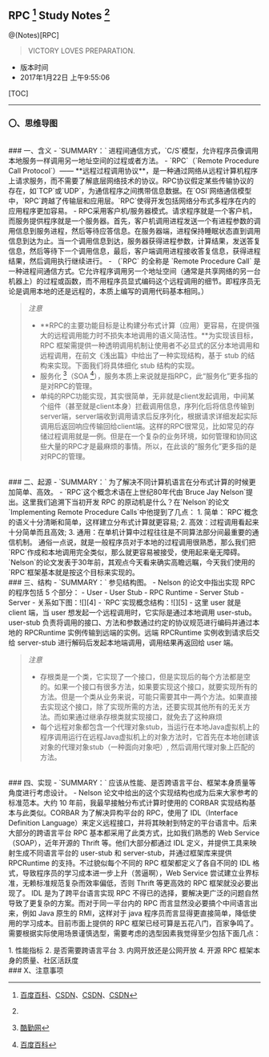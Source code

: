 ## RPC [^ RPC reference] Study Notes [^ history version]

@(Notes)[RPC]

> VICTORY LOVES PREPARATION.

[^ RPC reference]: [百度百科][1]、[CSDN][2]、[CSDN][3]、[CSDN][6]

[^ history version]: 
- 版本时间<br>
- 2017年1月22日 上午9:55:06

[TOC]

***

### 〇、思维导图

<br>
### 一、含义
- `SUMMARY：` 进程间通信方式，`C/S`模型，允许程序员像调用本地服务一样调用另一地址空间的过程或者方法。
- `RPC`（`Remote Procedure Call Protocol`）—— **远程过程调用协议**，是一种通过网络从远程计算机程序上请求服务，而不需要了解底层网络技术的协议。RPC协议假定某些传输协议的存在，如`TCP`或`UDP`，为通信程序之间携带信息数据。在`OSI`网络通信模型中，`RPC`跨越了传输层和应用层。`RPC`使得开发包括网络分布式多程序在内的应用程序更加容易。
- RPC采用客户机/服务器模式。请求程序就是一个客户机，而服务提供程序就是一个服务器。首先，客户机调用进程发送一个有进程参数的调用信息到服务进程，然后等待应答信息。在服务器端，进程保持睡眠状态直到调用信息到达为止。当一个调用信息到达，服务器获得进程参数，计算结果，发送答复信息，然后等待下一个调用信息，最后，客户端调用进程接收答复信息，获得进程结果，然后调用执行继续进行。
- （`RPC` 的全称是 `Remote Procedure Call` 是一种进程间通信方式。它允许程序调用另一个地址空间（通常是共享网络的另一台机器上）的过程或函数，而不用程序员显式编码这个远程调用的细节。即程序员无论是调用本地的还是远程的，本质上编写的调用代码基本相同。）

> *注意*
> - **RPC的主要功能目标是让构建分布式计算（应用）更容易，在提供强大的远程调用能力时不损失本地调用的语义简洁性。**为实现该目标，RPC 框架需提供一种透明调用机制让使用者不必显式的区分本地调用和远程调用，在前文《浅出篇》中给出了一种实现结构，基于 stub 的结构来实现。下面我们将具体细化 stub 结构的实现。
> - 服务化 [^ servitization reference]（SOA [^ SOA reference]），服务本质上来说就是指RPC，此“服务化”更多指的是对RPC的管理。
> - 单纯的RPC功能实现，其实很简单，无非就是client发起调用，中间某个组件（甚至就是client本身）拦截调用信息，序列化后将信息传输到server端，server端收到调用请求后反序列化，根据请求详细发起实际调用后返回响应传输回给client端。这样的RPC很常见，比如常见的存储过程调用就是一例。但是在一个复杂的业务环境，如何管理和协同这些大量的RPC才是最麻烦的事情。所以，在此谈的“服务化”更多指的是对RPC的管理。

[^ SOA reference]: [百度百科][8]

[^ servitization reference]: [酷勤网][7]

<br>
### 二、起源
- `SUMMARY：` 为了解决不同计算机语言在分布式计算的时候更加简单、高效。
- `RPC`这个概念术语在上世纪80年代由`Bruce Jay Nelson`提出。这里我们追溯下当初开发 RPC 的原动机是什么？在`Nelson`的论文 `Implementing Remote Procedure Calls`中他提到了几点：
1. 简单：`RPC`概念的语义十分清晰和简单，这样建立分布式计算就更容易;
2. 高效：过程调用看起来十分简单而且高效;
3. 通用：在单机计算中过程往往是不同算法部分间最重要的通信机制。 
通俗一点说，就是一般程序员对于本地的过程调用很熟悉，那么我们把`RPC`作成和本地调用完全类似，那么就更容易被接受，使用起来毫无障碍。`Nelson`的论文发表于30年前，其观点今天看来确实高瞻远瞩，今天我们使用的`RPC`框架基本就是按这个目标来实现的。

<br>
### 三、结构
- `SUMMARY：` 参见结构图。
- Nelson 的论文中指出实现 RPC 的程序包括 5 个部分：
	- User
	- User Stub
	- RPC Runtime
	- Server Stub
	- Server
- 关系如下图：![][4]
- `RPC`实现概念结构：![][5]
- 这里 user 就是 client 端，当 user 想发起一个远程调用时，它实际是通过本地调用 user-stub。user-stub 负责将调用的接口、方法和参数通过约定的协议规范进行编码并通过本地的 RPCRuntime 实例传输到远端的实例。远端 RPCRuntime 实例收到请求后交给 server-stub 进行解码后发起本地端调用，调用结果再返回给 user 端。

> *注意*
> - 存根类是一个类，它实现了一个接口，但是实现后的每个方法都是空的。如果一个接口有很多方法，如果要实现这个接口，就要实现所有的方法。但是一个类从业务来说，可能只需要其中一两个方法。如果直接去实现这个接口，除了实现所需的方法，还要实现其他所有的无关方法。而如果通过继承存根类就实现接口，就免去了这种麻烦
> - 每个远程对象都包含一个代理对象stub，当运行在本地Java虚拟机上的程序调用运行在远程Java虚拟机上的对象方法时，它首先在本地创建该对象的代理对象stub（一种面向对象吧）, 然后调用代理对象上匹配的方法。

<br>
### 四、实现
- `SUMMARY：` 应该从性能、是否跨语言平台、框架本身质量等角度进行考虑设计。
- Nelson 论文中给出的这个实现结构也成为后来大家参考的标准范本。大约 10 年前，我最早接触分布式计算时使用的 CORBAR 实现结构基本与此类似。CORBAR 为了解决异构平台的 RPC，使用了 IDL（Interface Definition Language）来定义远程接口，并将其映射到特定的平台语言中。后来大部分的跨语言平台 RPC 基本都采用了此类方式，比如我们熟悉的 Web Service（SOAP），近年开源的 Thrift 等。他们大部分都通过 IDL 定义，并提供工具来映射生成不同语言平台的 user-stub 和 server-stub，并通过框架库来提供 RPCRuntime 的支持。不过貌似每个不同的 RPC 框架都定义了各自不同的 IDL 格式，导致程序员的学习成本进一步上升（苦逼啊），Web Service 尝试建立业界标准，无赖标准规范复杂而效率偏低，否则 Thrift 等更高效的 RPC 框架就没必要出现了。
IDL 是为了跨平台语言实现 RPC 不得已的选择，要解决更广泛的问题自然导致了更复杂的方案。而对于同一平台内的 RPC 而言显然没必要搞个中间语言出来，例如 Java 原生的 RMI，这样对于 java 程序员而言显得更直接简单，降低使用的学习成本。目前市面上提供的 RPC 框架已经可算是五花八门，百家争鸣了。需要根据实际使用场景谨慎选型，需要考虑的选型因素我觉得至少包括下面几点：
<p>
1. 性能指标
2. 是否需要跨语言平台
3. 内网开放还是公网开放
4. 开源 RPC 框架本身的质量、社区活跃度

<br>
### X、注意事项

[1]: http://baike.baidu.com/link?url=x5B7lvoIhnYFGHxl-aBDU1e6fMoy6tGi5kBk4wAcQXhbrzt9jMcK9MLdvf15muBRuA0SqSnsSSA8KK8Z16bUT4c7tevXDNfOHmOX8fWW1XFVsU9d0O3yV8lqHcEp14bpWIHaArt1SiDd7FxaF8hHKuCI5_Z_kLdmg_jlqkPN2Ewu06HvTzxN8VTsq9B3U-rGX18P7inNnsrKf6S-JCnkRq
[2]: http://blog.csdn.net/mindfloating/article/details/39473807#comments
[3]: http://blog.csdn.net/mindfloating/article/details/39474123
[4]: http://p1.bpimg.com/1949/72a9d84907b148fd.png
[5]: http://i1.piimg.com/1949/8dfec1d192903bb1.png
[6]: http://blog.csdn.net/tanga842428/article/details/52159757
[7]: http://www.kuqin.com/shuoit/20140806/341530.html
[8]: http://baike.baidu.com/link?url=jtBndFy3epsEjwIcjg4RVoiPOFcn0necA6FGe1Z8dOj6I3mZV2OOG7wGIx7Ork7vt0xKZFza3gc26wONggWCG_